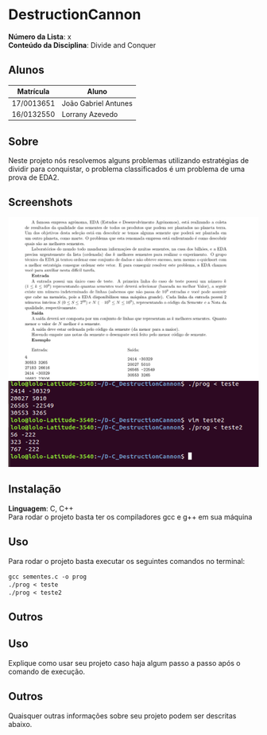 # DestructionCannon

**Número da Lista**: x<br>
**Conteúdo da Disciplina**: Divide and Conquer<br>

## Alunos
|Matrícula | Aluno |
| -- | -- |
| 17/0013651  |  João Gabriel Antunes |
| 16/0132550  |  Lorrany Azevedo |

## Sobre 
Neste projeto nós resolvemos alguns problemas utilizando estratégias de dividir para conquistar, o problema classificados é um problema de uma prova de EDA2.

## Screenshots
![alt text](./classificados.jpg)
![alt text](./testandoClassificados.jpg)

## Instalação 
**Linguagem**: C, C++<br>
Para rodar o projeto basta ter os compiladores gcc e g++ em sua máquina
## Uso 
Para rodar o projeto basta executar os seguintes comandos no terminal:

```console
gcc sementes.c -o prog
./prog < teste
./prog < teste2
```

## Outros 


## Uso 
Explique como usar seu projeto caso haja algum passo a passo após o comando de execução.

## Outros 
Quaisquer outras informações sobre seu projeto podem ser descritas abaixo.




